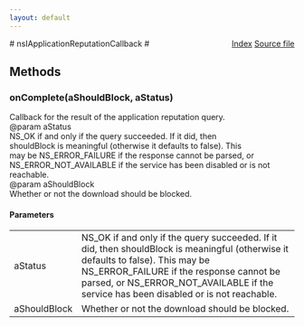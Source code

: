 ```yaml
---
layout: default
---
```

<div class='links' style='float:right'><a href="../index.html">Index</a>
<a href="http://dxr.mozilla.org/mozilla-central/source/toolkit/components/downloads/nsIApplicationReputation.idl">Source file</a>
</div>
# nsIApplicationReputationCallback #

## Methods ##

### onComplete(aShouldBlock, aStatus) ###
  
Callback for the result of the application reputation query.  
@param aStatus  
       NS_OK if and only if the query succeeded. If it did, then  
       shouldBlock is meaningful (otherwise it defaults to false). This  
       may be NS_ERROR_FAILURE if the response cannot be parsed, or  
       NS_ERROR_NOT_AVAILABLE if the service has been disabled or is not  
       reachable.  
@param aShouldBlock  
       Whether or not the download should be blocked.  
  

#### Parameters ####

<table>

<tr>
<td>aStatus</td>
<td>       NS_OK if and only if the query succeeded. If it did, then  
       shouldBlock is meaningful (otherwise it defaults to false). This  
       may be NS_ERROR_FAILURE if the response cannot be parsed, or  
       NS_ERROR_NOT_AVAILABLE if the service has been disabled or is not  
       reachable.  
</td>
</tr>

<tr>
<td>aShouldBlock</td>
<td>       Whether or not the download should be blocked.  
</td>
</tr>

</table>
